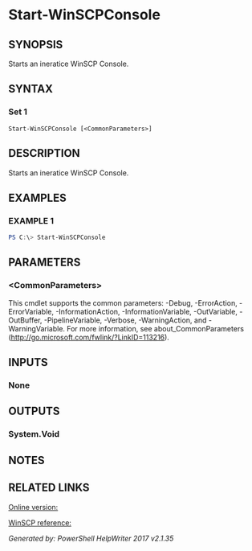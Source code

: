 ﻿# Start-WinSCPConsole

## SYNOPSIS
Starts an ineratice WinSCP Console.

## SYNTAX

### Set 1
```
Start-WinSCPConsole [<CommonParameters>]
```

## DESCRIPTION
Starts an ineratice WinSCP Console.

## EXAMPLES

### EXAMPLE 1

```powershell
PS C:\> Start-WinSCPConsole
```

## PARAMETERS

### \<CommonParameters\>
This cmdlet supports the common parameters: -Debug, -ErrorAction, -ErrorVariable, -InformationAction, -InformationVariable, -OutVariable, -OutBuffer, -PipelineVariable, -Verbose, -WarningAction, and -WarningVariable. For more information, see about_CommonParameters (http://go.microsoft.com/fwlink/?LinkID=113216).

## INPUTS

### None


## OUTPUTS

### System.Void


## NOTES

## RELATED LINKS

[Online version:](https://dotps1.github.io/WinSCP/Start-WinSCPConsole.html)

[WinSCP reference:](https://winscp.net/eng/docs/commandline#scripting)


*Generated by:  PowerShell HelpWriter 2017 v2.1.35*
